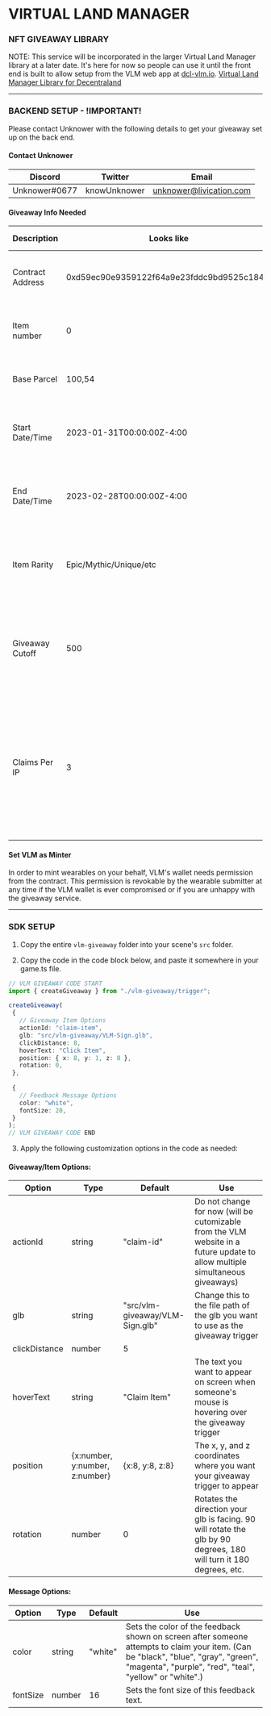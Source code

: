 # VIRTUAL LAND MANAGER

### NFT GIVEAWAY LIBRARY
NOTE: This service will be incorporated in the larger Virtual Land Manager library at a later date. 
It's here for now so people can use it until the front end is built to allow setup from the VLM web app at [dcl-vlm.io](https://www.dcl-vlm.io).
[Virtual Land Manager Library for Decentraland](https://github.com/Livication-Creative-Technology/dcl-vlm)

---
### BACKEND SETUP - !IMPORTANT!
Please contact Unknower with the following details to get your giveaway set up on the back end.

#### Contact Unknower
|Discord|Twitter|Email|
|--------------------|----------|------------|
|Unknower#0677|knowUnknower|unknower@livication.com|

#### Giveaway Info Needed
|Description|Looks like|Can be found|
|--------------------|----------|------------|
|Contract Address|0xd59ec90e9359122f64a9e23fddc9bd9525c184cf|Found in item's URN or marketplace link|
|Item number|0|Found in item's URN or marketplace link|
|Base Parcel|100,54|Your project's scene.json file|
|Start Date/Time|2023-01-31T00:00:00Z-4:00|Any date/time you want in UTC or your specified time zone|
|End Date/Time|2023-02-28T00:00:00Z-4:00|Any date/time you want in UTC or your specified time zone|
|Item Rarity|Epic/Mythic/Unique/etc|Set on wearable submission and shown on collections page|
|Giveaway Cutoff|500|How many items you want to give away before preventing any more claims from going through|
|Claims Per IP|3|Your preference of how many items should be able to be claimed by unique accounts making claims from the same computer or household|

#### Set VLM as Minter
In order to mint wearables on your behalf, VLM's wallet needs permission from the contract. This permission is revokable by the wearable submitter at any time if the VLM wallet is ever compromised or if you are unhappy with the giveaway service. 

---

### SDK SETUP

1. Copy the entire `vlm-giveaway` folder into your scene's `src` folder.

2. Copy the code in the code block below, and paste it somewhere in your game.ts file.

 ```typescript
// VLM GIVEAWAY CODE START
import { createGiveaway } from "./vlm-giveaway/trigger";

createGiveaway(
  {
    // Giveaway Item Options
    actionId: "claim-item",
    glb: "src/vlm-giveaway/VLM-Sign.glb",
    clickDistance: 8,
    hoverText: "Click Item",
    position: { x: 8, y: 1, z: 8 },
    rotation: 0,
  },
  
  {
    // Feedback Message Options
    color: "white",
    fontSize: 20,
  }
);
// VLM GIVEAWAY CODE END
```

3. Apply the following customization options in the code as needed:

#### Giveaway/Item Options:

|Option |Type |Default|Use|
|-------|-----|-------|---|
|actionId |string |"claim-id"|Do not change for now (will be cutomizable from the VLM website in a future update to allow multiple simultaneous giveaways)|
|glb |string |"src/vlm-giveaway/VLM-Sign.glb"|Change this to the file path of the glb you want to use as the giveaway trigger|
|clickDistance |number |5||A number between 0 and 10 that can be used to adjust how close you need to get to click the giveaway trigger|
|hoverText |string |"Claim Item"|The text you want to appear on screen when someone's mouse is hovering over the giveaway trigger|
|position |{x:number, y:number, z:number}|{x:8, y:8, z:8}|The x, y, and z coordinates where you want your giveaway trigger to appear|
|rotation |number |0|Rotates the direction your glb is facing. 90 will rotate the glb by 90 degrees, 180 will turn it 180 degrees, etc.|

#### Message Options:

|Option |Type |Default|Use|
|-------|-----|-------|---|
|color |string|"white"|Sets the color of the feedback shown on screen after someone attempts to claim your item. (Can be "black", "blue", "gray", "green", "magenta", "purple", "red", "teal", "yellow" or "white".)|
|fontSize|number|16 |Sets the font size of this feedback text.|

